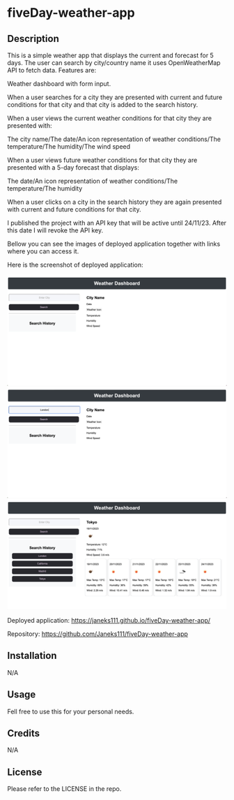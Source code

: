 # fiveDay-weather-app

## Description

This is a simple weather app that displays the current and forecast for 5 days. The user can search by city/country name it uses OpenWeatherMap API to fetch data.
Features are:

Weather dashboard with form input.

When a user searches for a city they are presented with current and future conditions for that city and that city is added to the search history.

When a user views the current weather conditions for that city they are presented with:

The city name/The date/An icon representation of weather conditions/The temperature/The humidity/The wind speed

When a user views future weather conditions for that city they are presented with a 5-day forecast that displays:

The date/An icon representation of weather conditions/The temperature/The humidity

When a user clicks on a city in the search history they are again presented with current and future conditions for that city.

I published the project with an API key that will be active until 24/11/23.
After this date I will revoke the API key.

Bellow you can see the images of deployed application together with links where you can access it.

Here is the screenshot of deployed application:

![Five Day Weather App](./images/1.png)
![](./images/2.png)
![](./images/3.png)

Deployed application: https://janeks111.github.io/fiveDay-weather-app/

Repository: https://github.com/Janeks111/fiveDay-weather-app

## Installation

N/A

## Usage

Fell free to use this for your personal needs.

## Credits

N/A

## License

Please refer to the LICENSE in the repo.
